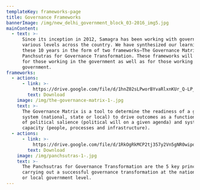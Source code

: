 ```yaml
---
templateKey: frameworks-page
title: Governance Frameworks
bannerImage: /img/new_delhi_government_block_03-2016_img5.jpg
mainContent:
  - text: >-
      Since its inception in 2012, Samagra has been working with governments at
      various levels across the country. We have synthesized our learnings from
      these 10 years in the form of two frameworks–The Governance Matrix and
      Panchsutras for Governance Transformation. These frameworks will be useful
      for those working in the government as well as for those working with the
      government.
frameworks:
  - actions:
      - link: >-
          https://drive.google.com/file/d/1hnZ02sLPworBYvaRlxnKUr_Q-LP_DwvS/view?usp=sharing
        text: Download
    image: /img/the-governance-matrix-1-.jpg
    text: >-
      The Governance Matrix is a tool to determine the readiness of a government
      system (national, state or local) to drive outcomes as a function of level
      of political salience (political will on a given agenda) and system
      capacity (people, processes and infrastructure).
  - actions:
      - link: >-
          https://drive.google.com/file/d/1RkOgRkMCP2tj357y2Vn5gNR0wipoiBua/view?usp=sharing
        text: Download
    image: /img/panchsutras-1-.jpg
    text: >-
      The Panchsutras for Governance Transformation are the 5 key principles for
      carrying out a successful governance transformation at the national, state
      or local government level.
---
```


